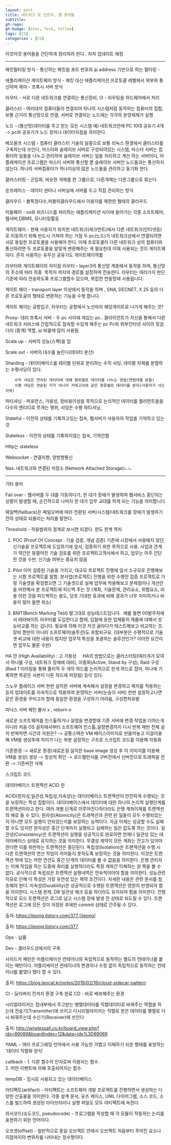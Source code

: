 ```yaml
---
layout: post
title: 네트워크 및 인프라, 웹 용어들
subtitle: 
gh-repo: 
gh-badge: [star, fork, follow]
tags: [CS]
categories : [CS]
---
```


이것저것 용어들을 간단하게 정리하려 한다..
차차 업데이트 예정


---


패킷필터링 방식 - 통신하는 패킷을 포트 번호와 ip address 기반으로 하는 필터링 -

애플리케이샨 게이트웨이 방식 - 패킷 대신 애플리케이션 프로토콜 레벨에서 외부와 통신하며 제어 - 프록시 서버 방식

라우터 - 서로 다른 네트워크를 연결하는 통신장비, l3 - 라우팅을 하드웨어에서 처리

클러스터 - 여러대의 컴퓨터들이 연결되어 하나의 시스템처럼 동작하는 컴퓨터의 집합, 보통 근거리 통신망으로 연결, 서버로 연결되는 노드에는 각각의 운영체제가 실행

노드 - (통신망)데이터를 주고 받는 모든 시스템 예) 네트워크안에 PC 10대 공유기 4개 -> pc와 공유기가 노드
	  장치나 데이터지점을 의미한다.

베오울프 시스템 - 컴퓨터 클러스터 기술의 일종으로 보통 리눅스 환경에서 클러스터를 구축하는데 쓰인다, 마스터와 슬레이브 서버로 구성되어있는 시스템, 마스터 서버는 컴퓨터의 일들을 나누고 관리하며 슬레이브 서버는 일을 처리하고 계산 하는 서버이다, 어플레케이션 프로그램은 마스터 서버와 통신할 뿐 슬레이브 서버인 노드들과는 통신하지 않는다.
하나의 서버컴퓨터가 하나이상의 많은 노드들을 관리하고 동기화 한다.

클러스터링 - 군집화, 비슷한 개체를 한 그룹으로, 다른개체는 다른그룹으로 묶는다.

온프레미스 - 데이터 센터나 서버실에 서버를 두고 직접 관리하는 방식

클라우드 - 불특정다수,퍼블릭클라우드에서 이용자를 제한한 형태의 클라우드 

미들웨어 - os와 비즈니스를 처리하는 애플리케이션 사이에 들어가는 각종 소프트웨어, 웹서버,DBMS, 모니터링툴등

게이트웨이 - 현재 사용자가 위치한 네트워크(세크먼트)에서 다른 네트워크(인터넷등)로 이동하기 위해 반드시 거쳐야 하는 거점
두 pc(노드)가 네트워크상에서 연결되려면 서로 동일한 프로토콜을 사용해야 한다. 이때 프로토콜이 다른 네트워크 상의 컴퓨터와 통신하려면 두 프로토콜을 알맞게 변환해주는 게 필요한데 이때 사용되는 것이 게이트웨이다. 흔히 사용하는 유무선 공유기도 게이트웨이역활

라우터와 게이트웨이의 차이점 
라우터 - layer3의 통신망 계층에서 동작을 하며, 통신망의 주소에 따라 최종  목적지 까지의 경로를 설정하여 전송한다. 라우터는 여러가지 판단 기준에 따라 전송하도록 프로그램할수 있으며, 복잡한 연동망에 사용됩니다. 

게이트 웨이 -  transport layer 이상에서 동작을 하며 , SNA, DECNET, X.25 등의 다른 프로토골의 형태로 변환하는 기능을 수행 합니다.

게이트 웨이는 공항입구, 라우터는 공항에서 노선따라 해당게이트로 나가게 해주는 것?



Proxy- 대리
프록시 서버 - 두 pc 사이에 껴있는 pc..
		클라이언트가 자신을 통해서 다른 네트워크 서비스에 간접적으로 접속할 수있게 해주는 pc
		Pc와 외부인터넷 사이의 징검다리 (중계) 역할, ip 바꿀때 많이 사용됨
		
Scale up - 서버의 성능(스펙)을 업

Scale out - 서버의 대수를 늘린다(데이터 분산)

Sharding - 데이터베이스를 테이블 단위로 분리하는 수직 샤딩, 
		 데이블 자체를 분할하는 수평샤딩이 있다.
		
		수직 샤딩은 연속된 데이터에 대해 범위별로 데이터를 나누는 방법(연령대별 분할)
		수평 샤딩은 연솓된 키가 아니라 카테고리와 같은 종류별로 데이터를 분리(사용자가 사는지역)

파티셔닝 - 퍼포먼스, 가용성, 정비용이성을 목적으로 논리적인 데이터를 엘리먼트들을 다수의 엔티티로 쪼개는 행위, 샤딩은 수평 파티셔닝, 


Stateful - 이전의 상태를 기록하고있는 접속, 웹서버가 사용자의 작업을 기억하고 있는 것

Stateless - 이전의 상태를 기록하지않는 접속, 기억안함

Http는 stateless

Websocket - 연결지향, 양방향통신

Nas: 네트워크와 연결된 저장소 (Network Attached Storage)ㄴㄴ

---
기타 용어

Fail over - 
웹서버를 두 대를 가동하다가, 한 대가 장애가 발생하여 웹서비스 중단되는 상황이 발생할 때, 순간적으로 나머지 한 대가 임무 교대를 하게 되는 기능을 의미합니다

페일백(failback)은 페일오버에 따라 전환된 서버/시스템/네트워크를 장애가 발생하기 전의 상태로 되돌리는 처리를 말한다.

Threshold - 적용범위의 경계로 보시면 되겠다. 한도 한계 역치

1. POC (Proof Of Concept : 기술 검증, 개념 검증)
기존에 시장에서 사용돼지 않던, 신기술을 프로젝트에 도입하기에 앞서, 검증하기 위한 목적으로 사용. 사업과 관계가 약간은 동떨어진 기술 검토를 위한 프로젝트고객사에서 하고, 업무는 아주 간단한 것을 수반. 신기술 여부는 중요치 않음

2. Pilot
이미 검증된 기술을 가지고, 대규모 프로젝트 진행에 앞서 소규모로 진행해보는 시험 프로젝트를 말함.
본사업(프로젝트) 진행을 위한 수행안 검증 프로젝트로 가령 기술셋을 확정했으면 그 기술셋으로 실제 업무에 적용해보고 문제점이나 개선안을 마련해서 본 프로젝트에 피드백 주는 것
(계획, 기술문제, 관리요소, 위험요소, 비용 이런 것을 피드백하는 용도, 당초 기대한 효과에 비해 결과가 너무 미미하거나 비용이 많이 들면 취소)

3. BMT(Bench Marking Test)
말그대로 성능테스트입니다. 
예를 들면 00발주처에서 테라바이트 라우터를 도입한다고 할때, 입찰에 응한 업체들의 제품에 대해서 성능비교를 하는 겁니다.
필요에 의해 이것 저것 골라다가 테스트해보고 비교하는 것. 장비 뿐만이 아니라 소프트웨어(솔루션)도 포함되구요.
(대부분은 수평적으로 기술셋 비교에 대한 내용이 많지만 업무적 특성을 포괄하는 솔루션인가? 이러한 요건이면 업무도 물론 수반)


HA 란 (High Availability) : 고 가용성  
﻿ 
HA의 방법으로는 클러스터링(여러개가 모여서 하나를 구성, 네트워크 장애에 대비), 이중화(Active, Stand by 구성), Raid 구성(Raid 1 미러링을 통해 물리적 두 개의 하드를 논리적으로 한개 하드로 잡아, 하나에 기록하면 똑같은 사본이 다른 하드에 저장됨) 등이 있다.  


스노우 플레이크 서버
한번 설치한 서버에 계속해서 설정을 변경하고 패치를 적용하는 등의 업데이트를 지속적으로 적용하여 운영하는 서버(눈송이 서버)
한번 설정하고나면 같은 환경을 꾸미고자 할때 동일한 환경을 구성하기 어려움, 구성편차유발

피닉스 서버 패턴
불사 x , reborn o

새로운 소프트웨어를 인스톨하거나 설정을 변경할때 기존 서버에 변경 작업을 더하는게 아니라 처음 OS 설치에서부터 소프트웨어 인스톨,설정변경까지 다시 반복
매번 전체 설치 반복하면 시간과 자원은? -> 공통스택은 VM 베이스이미지로 만들어놓고 이걸이용해 VM을 생성후에 차이가 나는 부분 설정하는 구조로 스크립트 코드를 이용해 자동화

기존환경 -> 새로운 환경(새로운걸 설치한 base image 생성 후 이 이미지를 이용해 VM을 생성) 생성 -> 정상적 확인 -> 로드밸런서를 구버전에서 신버전으로 트래픽을 전환 -> 기존버전 삭제

스크립트 코드


데이터베이스 트랜잭션 ACID 란

ACID(원자성,일관성,독립성,지속성)는 데이터베이스 트랜젝션이 안전하게 수행되는 것을 보장하는 특성 집합이다. 데이터베이스에서 데이터에 대한 하나의 논리적 실행단계를 트랜잭션이라고 한다. 여러 개별 단계로 이루어진다하더라도 은행 계좌이체를 트랜잭션의 예로 들 수 있다.
	원자성(Atomicity)은 트래잭션과 관련 된 일들이 모두 수행되었는지 아니면 모두 실행이 안되었는지를 보장하는 능력이다. 자금 이체는 성공할 수도 실패할 수도 있지만 원자성은 중간 단계까지 실행되고 실패하는 일은 없도록 하는 것이다.
	일관성(Consistency)은 트랜잭션이 실행을 성공적으로 완료하면 언제나 일관성 있는 데이터베이스 상태로 유지하는 것을 의미한다. 무결성 제약이 모든 계좌는 잔고가 있어야 한다면 이를 위반하는 트랜잭션은 중단된다.
	독립성(Isolation)은 트랜잭션을 수행 시 다른 트랜잭션의 연산 작업이 끼어들지 못하도록 보장하는 것을 의미한다. 이것은 트랜잭션 밖에 있는 어떤 연산도 중간 단계의 데이터를 볼 수 없음을 의미한다. 은행 관리자는 이체 작업을 하는 도중에 쿼리를 실행하더라도 특정 계좌간 이체하는 양 쪽을 볼 수 없다. 공식적으로 독립성은 트랜잭션 실행내역은 연속적이어야 함을 의미한다. 성능관련 이유로 인해 이 특성은 가장 유연성 있는 제약 조건이다. 자세한 내용은 관련 문서를 참조해야 한다.
	지속성(Durability)은 성공적으로 수행된 트랜잭션은 영원히 반영되야 함을 의미한다. 시스템 문제, DB 일관성 체크 등을 하더라도 유지되야 함을 의미한다. 전형적으로 모드 트랜잭션은 로그로 남고 시스템 장애 발생 전 상태로 되도릴 수 있다. 트랜잭션은 로그에 모든 것이 저장된 후에만 commit 상태로 간주될 수 있다.

출처: https://jjeong.tistory.com/377 [jjeong]

출처: <https://jjeong.tistory.com/377> 


Ops - 납품

Dev - 클라우드상에서의 구축


사이드카 패턴은 어플리케이션 컨테이너와 독립적으로 동작하는 별도의 컨테이너를 붙이는 패턴이다. 어플리케이션 컨테이너의 변경이나 수정 없이 독립적으로 동작하는 컨테이너를 붙였다 뗐다 할 수 있다.

출처: <https://blog.leocat.kr/notes/2019/02/16/cloud-sidecar-pattern> 


CI - 딜리버리 전까지 환경 구축 완료
CD - 바로 배포해주는 환경

시리얼라이저는 칩내부에서 주고받는 병렬데이타를 직렬데이타로 바꿔주는 역할을 하는데 전송기(Transmitter)에 쓰이고 디시리얼라이저는 직렬로 받은 데이타를 병렬로 다시 바꿔주는데 수신기(Receiver)에 쓰인다

출처: <http://wirelessall.co.kr/board_view.php?idx=89089&boardIndex=12&data=idx%3D89089> 

 YAML - 여러 프로그래밍 언어에서 사용 가능한 가볍고 이해하기 쉬운 형태를 표방하는 '데이터 직렬화 양식'

callback - 1. 다른 함수의 인자로써 이용되는 함수.  
		   2. 어떤 이벤트에 의해 호출되어지는 함수.

tempDB - 임시로 사용되고 있는 데이터베이스

아티팩트(artifact) - 아티팩트는 소프트웨어 개발 프로젝트를 진행하면서 생성하는 다양한 산출물을 의미한다. 각종 설계 문서, 유즈 케이스, UML 다이어그램, 소스 코드, 소스를 빌드하여 생성된 라이브러리나 실행 파일도 모두 아티팩트에 속한다.

의사코드(슈도코드, pseudocode) - 프로그램을 작성할 때 각 모듈이 작동하는 논리를 표현하기 위한 언어이다.

오프셋(offset) - 일반적으로 동일 오브젝트 안에서 오브젝트 처음부터 주어진 요소나 지점까지의 변위차를 나타내는 정수형이다.